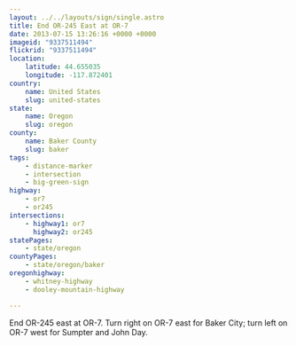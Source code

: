 ```yaml
---
layout: ../../layouts/sign/single.astro
title: End OR-245 East at OR-7
date: 2013-07-15 13:26:16 +0000 +0000
imageid: "9337511494"
flickrid: "9337511494"
location:
    latitude: 44.655035
    longitude: -117.872401
country:
    name: United States
    slug: united-states
state:
    name: Oregon
    slug: oregon
county:
    name: Baker County
    slug: baker
tags:
    - distance-marker
    - intersection
    - big-green-sign
highway:
    - or7
    - or245
intersections:
    - highway1: or7
      highway2: or245
statePages:
    - state/oregon
countyPages:
    - state/oregon/baker
oregonhighway:
    - whitney-highway
    - dooley-mountain-highway

---
```

End OR-245 east at OR-7.  Turn right on OR-7 east for Baker City; turn left on OR-7 west for Sumpter and John Day.
